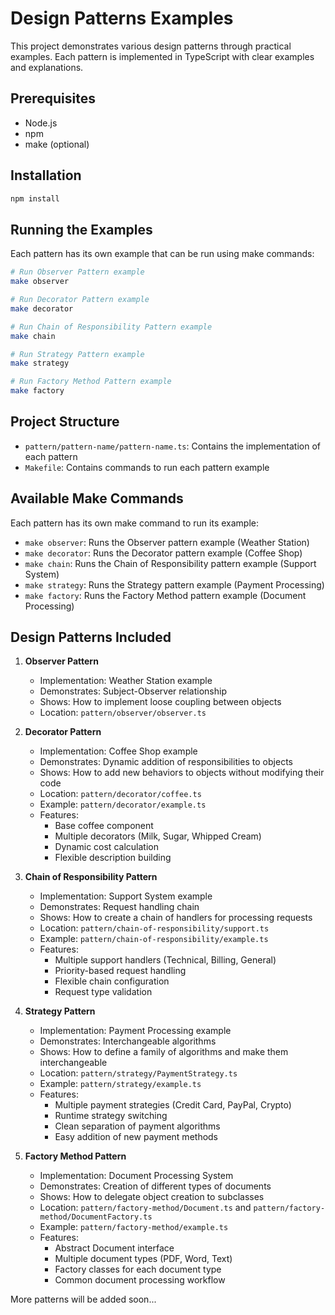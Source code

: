 # Design Patterns Examples

This project demonstrates various design patterns through practical examples. Each pattern is implemented in TypeScript with clear examples and explanations.

## Prerequisites

- Node.js
- npm
- make (optional)

## Installation

```bash
npm install
```

## Running the Examples

Each pattern has its own example that can be run using make commands:

```bash
# Run Observer Pattern example
make observer

# Run Decorator Pattern example
make decorator

# Run Chain of Responsibility Pattern example
make chain

# Run Strategy Pattern example
make strategy

# Run Factory Method Pattern example
make factory
```

## Project Structure

- `pattern/pattern-name/pattern-name.ts`: Contains the implementation of each pattern
- `Makefile`: Contains commands to run each pattern example

## Available Make Commands

Each pattern has its own make command to run its example:

- `make observer`: Runs the Observer pattern example (Weather Station)
- `make decorator`: Runs the Decorator pattern example (Coffee Shop)
- `make chain`: Runs the Chain of Responsibility pattern example (Support System)
- `make strategy`: Runs the Strategy pattern example (Payment Processing)
- `make factory`: Runs the Factory Method pattern example (Document Processing)

## Design Patterns Included

1. **Observer Pattern**
   - Implementation: Weather Station example
   - Demonstrates: Subject-Observer relationship
   - Shows: How to implement loose coupling between objects
   - Location: `pattern/observer/observer.ts`

2. **Decorator Pattern**
   - Implementation: Coffee Shop example
   - Demonstrates: Dynamic addition of responsibilities to objects
   - Shows: How to add new behaviors to objects without modifying their code
   - Location: `pattern/decorator/coffee.ts`
   - Example: `pattern/decorator/example.ts`
   - Features:
     - Base coffee component
     - Multiple decorators (Milk, Sugar, Whipped Cream)
     - Dynamic cost calculation
     - Flexible description building

3. **Chain of Responsibility Pattern**
   - Implementation: Support System example
   - Demonstrates: Request handling chain
   - Shows: How to create a chain of handlers for processing requests
   - Location: `pattern/chain-of-responsibility/support.ts`
   - Example: `pattern/chain-of-responsibility/example.ts`
   - Features:
     - Multiple support handlers (Technical, Billing, General)
     - Priority-based request handling
     - Flexible chain configuration
     - Request type validation

4. **Strategy Pattern**
   - Implementation: Payment Processing example
   - Demonstrates: Interchangeable algorithms
   - Shows: How to define a family of algorithms and make them interchangeable
   - Location: `pattern/strategy/PaymentStrategy.ts`
   - Example: `pattern/strategy/example.ts`
   - Features:
     - Multiple payment strategies (Credit Card, PayPal, Crypto)
     - Runtime strategy switching
     - Clean separation of payment algorithms
     - Easy addition of new payment methods

5. **Factory Method Pattern**
   - Implementation: Document Processing System
   - Demonstrates: Creation of different types of documents
   - Shows: How to delegate object creation to subclasses
   - Location: `pattern/factory-method/Document.ts` and `pattern/factory-method/DocumentFactory.ts`
   - Example: `pattern/factory-method/example.ts`
   - Features:
     - Abstract Document interface
     - Multiple document types (PDF, Word, Text)
     - Factory classes for each document type
     - Common document processing workflow

More patterns will be added soon... 